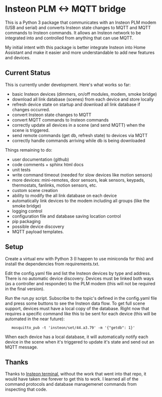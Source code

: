 # Insteon PLM <-> MQTT bridge

This is a Python 3 package that communicates with an Insteon PLM modem
(USB and serial) and converts Insteon state changes to MQTT and MQTT
commands to Insteon commands.  It allows an Insteon network to be
integrated into and controlled from anything that can use MQTT.

My initial intent with this package is better integrate Insteon into
Home Assistant and make it easier and more understandable to add new
features and devices.

## Current Status

This is currently under development.  Here's what works so far:

- basic Insteon devices (dimmers, on/off modules, modem, smoke bridge)
- download all link database (scenes) from each device and store locally
- refresh device state on startup and download all link database if changes
  occurred.
- convert Insteon state changes to MQTT
- convert MQTT commands to Insteon commands
- correctly update all devices in a scene (and send MQTT) when the scene is triggered.
- send remote commands (get db, refresh state) to devices via MQTT
- correctly handle commands arriving while db is being downloaded

Things remaining to do:

- user documentation (github)
- code comments + sphinx html docs
- unit tests
- write command timeout (needed for slow devices like motion sensors)
- more devices: mini-remotes, door sensors, leak sensors, keypads, thermostats,
  fanlinks, motion sensors, etc.
- custom scene creation
- ability to modify the all link database on each device
- automatically link devices to the modem including all groups (like the smoke bridge)
- logging control
- configuration file and database saving location control
- pip packaging
- possible device discovery
- MQTT payload templates.

## Setup

Create a virtual env with Python 3 (I happen to use miniconda for
this) and install the dependencies from requirements.txt.

Edit the config.yaml file and list the Insteon devices by type and
address.  There is no automatic device discovery.  Devices must be
linked both ways (as a controller and responder) to the PLM modem
(this will not be required in the final version).

Run the run.py script.  Subscribe to the topic's defined in the
config.yaml file and press some buttons to see the Insteon data flow.
To get full scene support, devices must have a local copy of the
database.  Right now that requires a specific command like this to be
sent for each device (this will be automated in the near future):

```
   mosquitto_pub -t 'insteon/set/44.a3.79' -m '{"getdb": 1}'
```

When each device has a local database, it will automatically notify
each device in the scene when it's triggered to update it's state and
send out an MQTT message.

## Thanks

Thanks to [Insteon terminal](https://github.com/pfrommerd/insteon-terminal),
without the work that went into that repo, it would have taken me
forever to get this to work.  I learned all of the command protocols
and database managemenet commands from inspecting that code.
